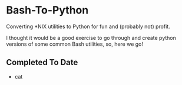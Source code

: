 # Bash-To-Python

Converting *NIX utilities to Python for fun and (probably not) profit.

I thought it would be a good exercise to go through and create python versions
of some common Bash utilities, so, here we go!

## Completed To Date

* cat

